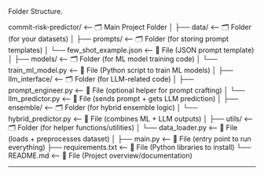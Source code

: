 Folder Structure.

commit-risk-predictor/               <-- 🗂️ Main Project Folder
│
├── data/                            <-- 🗂️ Folder (for your datasets)
│
├── prompts/                         <-- 🗂️ Folder (for storing prompt templates)
│   └── few_shot_example.json        <-- 📄 File (JSON prompt template)
│
├── models/                          <-- 🗂️ Folder (for ML model training code)
│   └── train_ml_model.py            <-- 📄 File (Python script to train ML models)
│
├── llm_interface/                   <-- 🗂️ Folder (for LLM-related code)
│   ├── prompt_engineer.py           <-- 📄 File (optional helper for prompt crafting)
│   └── llm_predictor.py             <-- 📄 File (sends prompt + gets LLM prediction)
│
├── ensemble/                        <-- 🗂️ Folder (for hybrid ensemble logic)
│   └── hybrid_predictor.py          <-- 📄 File (combines ML + LLM outputs)
│
├── utils/                           <-- 🗂️ Folder (for helper functions/utilities)
│   └── data_loader.py               <-- 📄 File (loads + preprocesses dataset)
│
├── main.py                          <-- 📄 File (entry point to run everything)
├── requirements.txt                 <-- 📄 File (Python libraries to install)
└── README.md                        <-- 📄 File (Project overview/documentation)

-------------------------------------------------------------------------------------------------------